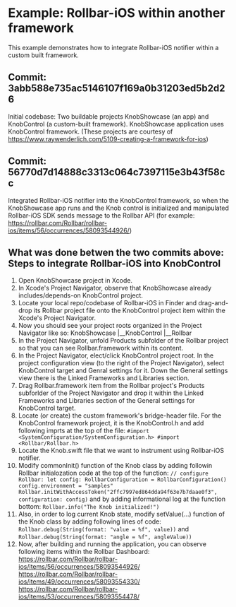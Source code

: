 # Example: Rollbar-iOS within another framework

This example demonstrates how to integrate Rollbar-iOS notifier within a custom built framework.

## Commit: 3abb588e735ac5146107f169a0b31203ed5b2d26
Initial codebase: 
Two buildable projects KnobShowcase (an app) and KnobControl (a custom-built framework). 
KnobShowcase application uses KnobControl framework. 
(These projects are courtesy of https://www.raywenderlich.com/5109-creating-a-framework-for-ios)

## Commit: 56770d7d14888c3313c064c7397115e3b43f58cc

Integrated Rollbar-iOS notifier into the KnobControl framework, so when the KnobShowcase app runs and the Knob control is initialized and manipulated Rollbar-iOS SDK sends message to the Rollbar API (for example: https://rollbar.com/Rollbar/rollbar-ios/items/56/occurrences/58093544926/)

## What was done betwen the two commits above: Steps to integrate Rollbar-iOS into KnobControl

1. Open KnobShowcase project in Xcode.
2. In Xcode's Project Navigator, observe that KnobShowcase already includes/depends-on KnobControl project.
3. Locate your local repo/codebase of Rollbar-iOS in Finder and drag-and-drop its Rollbar project file onto 
   the KnobControl project item within the Xcode's Project Navigator.
4. Now you should see your project roots organized in the Project Navigator like so:
   KnobShowcase
   |__KnobControl
       |__Rollbar
5. In the Project Navigator, unfold Products subfolder of the Rollbar project so that you can see Rollbar.framework within its content.
6. In the Project Navigator, elect/click KnobControl project root. In the project configuration view (to the right of the Project Navigator), select KnobControl target and Genral settings for it. Down the General settings view there is the Linked Frameworks and Libraries section.
7. Drag Rollbar.framework item from the Rollbar project's Products subforlder of the Project Navigator and drop it within the Linked Frameworks and Libraries section of the General settings for KnobControl target.
8. Locate (or create) the custom framework's bridge-header file. For the KnobControl framework project, it is the KnobControl.h and add following imprts at the top of the file:
`
#import <SystemConfiguration/SystemConfiguration.h>
#import <Rollbar/Rollbar.h>
`
9. Locate the Knob.swift file that we want to instrument using Rollbar-iOS notifier.
10.  Modify commonInit() function of the Knob class by adding followin Rollbar initialozation code at the top of the function:
`
    // configure Rollbar:
    let config: RollbarConfiguration = RollbarConfiguration()
    config.environment = "samples"
    Rollbar.initWithAccessToken("2ffc7997ed864dda94f63e7b7daae0f3", configuration: config)
`
and by adding informational log at the function bottom:
`
    Rollbar.info("The Knob initialized!")
`
11. Also, in order to log current Knob state, modify setValue(...) function of the Knob class by adding following lines of code:
`
    Rollbar.debug(String(format: "value = %f", value))
`
and 
`
    Rollbar.debug(String(format: "angle = %f", angleValue))
`
11. Now, after building and running the application, you can observe following items within the Rollbar Dashboard:
https://rollbar.com/Rollbar/rollbar-ios/items/56/occurrences/58093544926/
https://rollbar.com/Rollbar/rollbar-ios/items/49/occurrences/58093554330/
https://rollbar.com/Rollbar/rollbar-ios/items/53/occurrences/58093554478/

